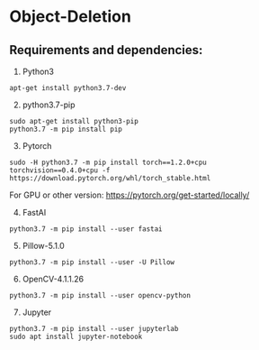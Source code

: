 # Object-Deletion

## Requirements and dependencies:


1.  Python3
```console
apt-get install python3.7-dev
```

2.  python3.7-pip 
```console
sudo apt-get install python3-pip
python3.7 -m pip install pip
```

3.  Pytorch
```console
sudo -H python3.7 -m pip install torch==1.2.0+cpu torchvision==0.4.0+cpu -f https://download.pytorch.org/whl/torch_stable.html
```
For GPU or other version: https://pytorch.org/get-started/locally/

4.  FastAI
```console
python3.7 -m pip install --user fastai
```

5.  Pillow-5.1.0
```console
python3.7 -m pip install --user -U Pillow
```

6.  OpenCV-4.1.1.26
```console
python3.7 -m pip install --user opencv-python
```

7.  Jupyter
```console
python3.7 -m pip install --user jupyterlab
sudo apt install jupyter-notebook
```